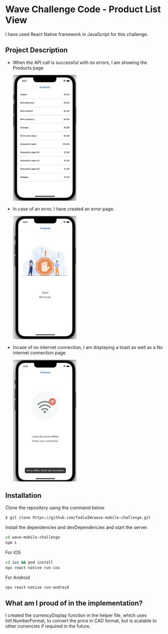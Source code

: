 # Wave Challenge Code - Product List View

I have used React Native framework in JavaScript for this challenge. 

## Project Description
- When the API call is successful with no errors, I am showing the Products page
  
  <img src="https://raw.githubusercontent.com/fadiaIW/wave-mobile-challenge/master/src/assets/images/1.png" alt="Success" width="200"/>

- In case of an error, I have created an error page.
  
  <img src="https://raw.githubusercontent.com/fadiaIW/wave-mobile-challenge/master/src/assets/images/2.png" alt="Success" width="200"/>

- Incase of no internet connection, I am displaying a toast as well as a No internet connection page. 


  <img src="https://raw.githubusercontent.com/fadiaIW/wave-mobile-challenge/master/src/assets/images/3.png" alt="Success" width="200"/>



## Installation

Clone the repository using the command below
```sh
$ git clone https://github.com/fadiaIW/wave-mobile-challenge.git
```
Install the dependencies and devDependencies and start the server.

```sh
cd wave-mobile-challenge
npm i
```

For iOS

```sh
cd ios && pod install
npx react-native run-ios
```

For Android

```sh
npx react-native run-android
```

## What am I proud of in the implementation?
I created the currencyDisplay function in the helper file, which uses Intl.NumberFormat,  to convert the price in CAD format, but is scalable to other currencies if required in the future. 
